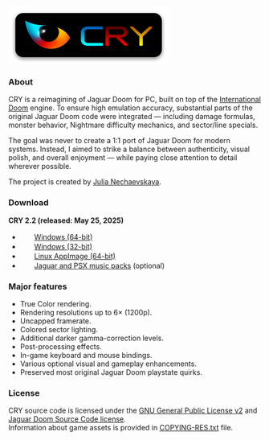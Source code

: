 ![](https://raw.githubusercontent.com/JNechaevsky/jnechaevsky.github.io/main/cry/cry-logo-dw.png)
### About
CRY is a reimagining of Jaguar Doom for PC, built on top of the [International Doom](https://github.com/jnechaevsky/international-doom) engine. To ensure high emulation accuracy, substantial parts of the original Jaguar Doom code were integrated — including damage formulas, monster behavior, Nightmare difficulty mechanics, and sector/line specials.

The goal was never to create a 1:1 port of Jaguar Doom for modern systems. Instead, I aimed to strike a balance between authenticity, visual polish, and overall enjoyment — while paying close attention to detail wherever possible.

The project is created by [Julia Nechaevskaya](https://jnechaevsky.github.io/author.html).

### Download

**CRY 2.2 (released: May 25, 2025)**
* &nbsp;<img src="https://jnechaevsky.github.io/assets/img/icon_win64.png" width="16" height="16" />&nbsp;&nbsp;[Windows (64-bit)](https://github.com/JNechaevsky/CRY/releases/download/2.2/cry-2.2-win-64.zip)
* &nbsp;<img src="https://jnechaevsky.github.io/assets/img/icon_win32.png" width="16" height="16" />&nbsp;&nbsp;[Windows (32-bit)](https://github.com/JNechaevsky/CRY/releases/download/2.2/cry-2.2-win-32.zip)
* &nbsp;<img src="https://jnechaevsky.github.io/assets/img/icon_linux64.png" width="16" height="16" />&nbsp;&nbsp;[Linux AppImage (64-bit)](https://github.com/JNechaevsky/CRY/releases/download/2.2/cry-2.2-linux-64-appimage.zip)
* &nbsp;<img src="https://jnechaevsky.github.io/assets/img/icon_music.png" width="16" height="16" />&nbsp;&nbsp;[Jaguar and PSX music packs](https://drive.google.com/drive/folders/18H-U2EbzDsLFjfE3hVn3UiwjybsuGFIa?usp=sharing) (optional)

### Major features

* True Color rendering.
* Rendering resolutions up to 6× (1200p).
* Uncapped framerate.
* Colored sector lighting.
* Additional darker gamma-correction levels.
* Post-processing effects.
* In-game keyboard and mouse bindings.
* Various optional visual and gameplay enhancements.
* Preserved most original Jaguar Doom playstate quirks.

### License

CRY source code is licensed under the [GNU General Public License v2](https://github.com/JNechaevsky/CRY/blob/main/COPYING.txt) and [Jaguar Doom Source Code license](https://github.com/JNechaevsky/CRY/blob/main/COPYING-JAG.txt).
<br>Information about game assets is provided in [COPYING-RES.txt](https://github.com/JNechaevsky/CRY/blob/main/COPYING-RES.txt) file.
